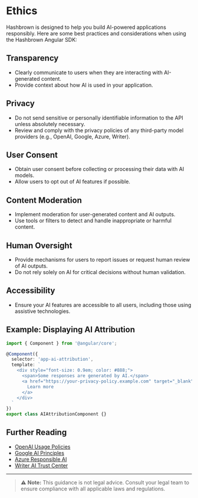 # Ethics

Hashbrown is designed to help you build AI-powered applications responsibly. Here are some best practices and considerations when using the Hashbrown Angular SDK:

## Transparency

- Clearly communicate to users when they are interacting with AI-generated content.
- Provide context about how AI is used in your application.

## Privacy

- Do not send sensitive or personally identifiable information to the API unless absolutely necessary.
- Review and comply with the privacy policies of any third-party model providers (e.g., OpenAI, Google, Azure, Writer).

## User Consent

- Obtain user consent before collecting or processing their data with AI models.
- Allow users to opt out of AI features if possible.

## Content Moderation

- Implement moderation for user-generated content and AI outputs.
- Use tools or filters to detect and handle inappropriate or harmful content.

## Human Oversight

- Provide mechanisms for users to report issues or request human review of AI outputs.
- Do not rely solely on AI for critical decisions without human validation.

## Accessibility

- Ensure your AI features are accessible to all users, including those using assistive technologies.

## Example: Displaying AI Attribution

```typescript
import { Component } from '@angular/core';

@Component({
  selector: 'app-ai-attribution',
  template: `
    <div style="font-size: 0.9em; color: #888;">
      <span>Some responses are generated by AI.</span>
      <a href="https://your-privacy-policy.example.com" target="_blank" rel="noopener noreferrer" style="margin-left: 8px;">
        Learn more
      </a>
    </div>
  `
})
export class AIAttributionComponent {}
```

## Further Reading

- [OpenAI Usage Policies](https://platform.openai.com/docs/usage-policies)
- [Google AI Principles](https://ai.google/responsibilities/responsible-ai-practices/)
- [Azure Responsible AI](https://www.microsoft.com/en-us/ai/responsible-ai)
- [Writer AI Trust Center](https://writer.com/trust/)

---

> ⚠️ **Note:** This guidance is not legal advice. Consult your legal team to ensure compliance with all applicable laws and regulations.
